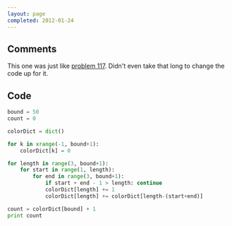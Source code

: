 ```yaml
---
layout: page
completed: 2012-01-24
---
```


## Comments

This one was just like [problem 117](117). Didn't even take that long to change
the code up for it.

## Code

```python
bound = 50
count = 0

colorDict = dict()

for k in xrange(-1, bound+1):
	colorDict[k] = 0

for length in range(3, bound+1):
	for start in range(1, length):
		for end in range(3, bound+1):
			if start + end - 1 > length: continue
			colorDict[length] += 1
			colorDict[length] += colorDict[length-(start+end)]

count = colorDict[bound] + 1
print count
```
